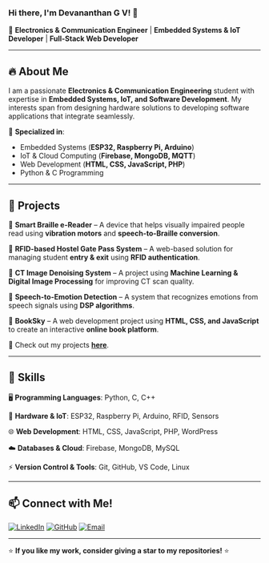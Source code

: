 ### Hi there, I'm Devananthan G V! 👋

🚀 **Electronics & Communication Engineer** | **Embedded Systems & IoT Developer** | **Full-Stack Web Developer**

---

## 🔥 About Me
I am a passionate **Electronics & Communication Engineering** student with expertise in **Embedded Systems, IoT, and Software Development**. My interests span from designing hardware solutions to developing software applications that integrate seamlessly.

🔹 **Specialized in**:
- Embedded Systems (**ESP32, Raspberry Pi, Arduino**)
- IoT & Cloud Computing (**Firebase, MongoDB, MQTT**)
- Web Development (**HTML, CSS, JavaScript, PHP**)
- Python & C Programming

---

## 🚀 Projects

🔹 **Smart Braille e-Reader** – A device that helps visually impaired people read using **vibration motors** and **speech-to-Braille conversion**.

🔹 **RFID-based Hostel Gate Pass System** – A web-based solution for managing student **entry & exit** using **RFID authentication**.

🔹 **CT Image Denoising System** – A project using **Machine Learning & Digital Image Processing** for improving CT scan quality.

🔹 **Speech-to-Emotion Detection** – A system that recognizes emotions from speech signals using **DSP algorithms**.

🔹 **BookSky** – A web development project using **HTML, CSS, and JavaScript** to create an interactive **online book platform**.

🔗 Check out my projects **[here](https://github.com/Devananthan-GV?tab=repositories)**.

---

## 📌 Skills

🖥️ **Programming Languages**: Python, C, C++

🔌 **Hardware & IoT**: ESP32, Raspberry Pi, Arduino, RFID, Sensors

🌐 **Web Development**: HTML, CSS, JavaScript, PHP, WordPress

☁️ **Databases & Cloud**: Firebase, MongoDB, MySQL

⚡ **Version Control & Tools**: Git, GitHub, VS Code, Linux

---

## 📫 Connect with Me!

[![LinkedIn](https://img.shields.io/badge/LinkedIn-blue?style=for-the-badge&logo=linkedin)](https://www.linkedin.com/in/devananthan-gv)
[![GitHub](https://img.shields.io/badge/GitHub-black?style=for-the-badge&logo=github)](https://github.com/Devananthan-GV)
[![Email](https://img.shields.io/badge/Email-red?style=for-the-badge&logo=gmail)](mailto:devananthan.gv@example.com)

---

⭐ **If you like my work, consider giving a star to my repositories!** ⭐

